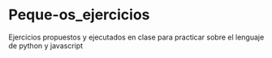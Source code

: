 # Peque-os_ejercicios
Ejercicios propuestos y ejecutados en clase para practicar sobre el lenguaje de python y javascript
